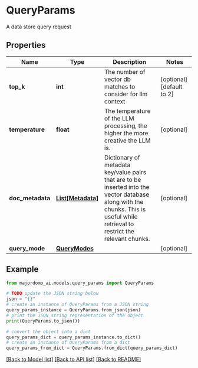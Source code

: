 # QueryParams

A data store query request

## Properties

Name | Type | Description | Notes
------------ | ------------- | ------------- | -------------
**top_k** | **int** | The number of vector db matches to consider for llm context | [optional] [default to 2]
**temperature** | **float** | The temperature of the LLM processing, the higher the more creative the LLM is. | [optional] 
**doc_metadata** | [**List[Metadata]**](Metadata.md) | Dictionary of metadata key/value pairs that are to be inserted into the vector database along with the chunks. This is useful while retrieval to restrict the relevant chunks. | [optional] 
**query_mode** | [**QueryModes**](QueryModes.md) |  | [optional] 

## Example

```python
from majordomo_ai.models.query_params import QueryParams

# TODO update the JSON string below
json = "{}"
# create an instance of QueryParams from a JSON string
query_params_instance = QueryParams.from_json(json)
# print the JSON string representation of the object
print(QueryParams.to_json())

# convert the object into a dict
query_params_dict = query_params_instance.to_dict()
# create an instance of QueryParams from a dict
query_params_from_dict = QueryParams.from_dict(query_params_dict)
```
[[Back to Model list]](../README.md#documentation-for-models) [[Back to API list]](../README.md#documentation-for-api-endpoints) [[Back to README]](../README.md)


